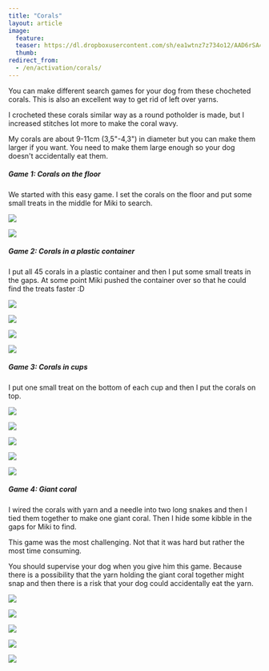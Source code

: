 ```yaml
---
title: "Corals"
layout: article
image:
  feature:
  teaser: https://dl.dropboxusercontent.com/sh/ea1wtnz7z734o12/AAD6rSA4bzRGYUz22CYL1LMma/aktivointi/korallit/DS00661-245px.jpg
  thumb:
redirect_from:
  - /en/activation/corals/
---
```


You can make different search games for your dog from these chocheted corals. This is also an excellent way to get rid of left over yarns.

I crocheted these corals similar way as a round potholder is made, but I increased stitches lot more to make the coral wavy.

My corals are about 9-11cm (3,5"-4,3") in diameter but you can make them larger if you want. You need to make them large enough so your dog doesn't accidentally eat them.

##### Game 1: Corals on the floor

We started with this easy game. I set the corals on the floor and put some small treats in the middle for Miki to search.

[![](https://dl.dropboxusercontent.com/sh/ea1wtnz7z734o12/AAAzPjsvJiRm1aUYhcjWeqT2a/aktivointi/korallit/DS00378-800px.jpg)](https://dl.dropboxusercontent.com/sh/ea1wtnz7z734o12/AAD7OLToTqmTqypXxmgtRBeZa/aktivointi/korallit/DS00378.jpg)

[![](https://dl.dropboxusercontent.com/sh/ea1wtnz7z734o12/AADZoTB9tfMbl5gueFi66jdSa/aktivointi/korallit/DS00358-800px.jpg)](https://dl.dropboxusercontent.com/sh/ea1wtnz7z734o12/AABOeBYbShsxUa7Zq_w5Ocr1a/aktivointi/korallit/DS00358.jpg)

##### Game 2: Corals in a plastic container

I put all 45 corals in a plastic container and then I put some small treats in the gaps. At some point Miki pushed the container over so that he could find the treats faster :D

[![](https://dl.dropboxusercontent.com/sh/ea1wtnz7z734o12/AAA7jNSlxTEU10Fcfihv8YQja/aktivointi/korallit/DS00394-800px.jpg)](https://dl.dropboxusercontent.com/sh/ea1wtnz7z734o12/AADfeI9A-Nx2JSRGKxd_s9nla/aktivointi/korallit/DS00394.jpg)

[![](https://dl.dropboxusercontent.com/sh/ea1wtnz7z734o12/AACSDTSMOrembCvMOFMbLlyua/aktivointi/korallit/DS00408-800px.jpg)](https://dl.dropboxusercontent.com/sh/ea1wtnz7z734o12/AABCha8PQENi-L-RdKvnPDsSa/aktivointi/korallit/DS00408.jpg)

[![](https://dl.dropboxusercontent.com/sh/ea1wtnz7z734o12/AAADADw2L9p2Akwem_WyAiYJa/aktivointi/korallit/DS00435-800px.jpg)](https://dl.dropboxusercontent.com/sh/ea1wtnz7z734o12/AADTO4xrlbJ6W8drfVyAu1M0a/aktivointi/korallit/DS00435.jpg)

[![](https://dl.dropboxusercontent.com/sh/ea1wtnz7z734o12/AADVEtRDRjkWSs6oLWMq884qa/aktivointi/korallit/DS00450-800px.jpg)](https://dl.dropboxusercontent.com/sh/ea1wtnz7z734o12/AACDIA1Q6J0pkHtFTX1uptkUa/aktivointi/korallit/DS00450.jpg)

##### Game 3: Corals in cups

I put one small treat on the bottom of each cup and then I put the corals on top.

[![](https://dl.dropboxusercontent.com/sh/ea1wtnz7z734o12/AAAi1i4CRiV-Li8Wc_TOG8-Ha/aktivointi/korallit/DS00463-800px.jpg)](https://dl.dropboxusercontent.com/sh/ea1wtnz7z734o12/AAAXSn0xN26XY0D4-dGluhrka/aktivointi/korallit/DS00463.jpg)

[![](https://dl.dropboxusercontent.com/sh/ea1wtnz7z734o12/AADPMv_uf1Cp6iCAvzxshT8ya/aktivointi/korallit/DS00498-800px.jpg)](https://dl.dropboxusercontent.com/sh/ea1wtnz7z734o12/AAACPlgAn95oTlCPIKS-3rM9a/aktivointi/korallit/DS00498.jpg)

[![](https://dl.dropboxusercontent.com/sh/ea1wtnz7z734o12/AAD35TxYl4u2nv7Y-7YcU7xfa/aktivointi/korallit/DS00475-800px.jpg)](https://dl.dropboxusercontent.com/sh/ea1wtnz7z734o12/AAB6zkv5-lGVYkrp27A0QOqqa/aktivointi/korallit/DS00475.jpg)

[![](https://dl.dropboxusercontent.com/sh/ea1wtnz7z734o12/AABqdUp34ggy8po-KcSld53Ga/aktivointi/korallit/DS00501-800px.jpg)](https://dl.dropboxusercontent.com/sh/ea1wtnz7z734o12/AADEJV_OH34LLDQ8hnQvRibca/aktivointi/korallit/DS00501.jpg)

[![](https://dl.dropboxusercontent.com/sh/ea1wtnz7z734o12/AADRq58s11HV7Gzl5zvXXa9pa/aktivointi/korallit/DS00536-800px.jpg)](https://dl.dropboxusercontent.com/sh/ea1wtnz7z734o12/AACq1o4zFGaZjjub-W63Br-ma/aktivointi/korallit/DS00536.jpg)

##### Game 4: Giant coral

I wired the corals with yarn and a needle into two long snakes and then I tied them together to make one giant coral. Then I hide some kibble in the gaps for Miki to find.

This game was the most challenging. Not that it was hard but rather the most time consuming.

You should supervise your dog when you give him this game. Because there is a possibility that the yarn holding the giant coral together might snap and then there is a risk that your dog could accidentally eat the yarn.

[![](https://dl.dropboxusercontent.com/sh/ea1wtnz7z734o12/AACQ_sAP7g_sac81wX5_98c4a/aktivointi/korallit/DS00661-800px.jpg)](https://dl.dropboxusercontent.com/sh/ea1wtnz7z734o12/AACO0G_XmNWOYGeH8Ienb1bya/aktivointi/korallit/DS00661.jpg)

[![](https://dl.dropboxusercontent.com/sh/ea1wtnz7z734o12/AADIuk-nsjVJQwNqhK5B_s2Ca/aktivointi/korallit/DS00599-800px.jpg)](https://dl.dropboxusercontent.com/sh/ea1wtnz7z734o12/AACVSbUbrqtTuNwXhcFMJ3EUa/aktivointi/korallit/DS00599.jpg)

[![](https://dl.dropboxusercontent.com/sh/ea1wtnz7z734o12/AABxQOEKz9cRVq9NPqYdNUsta/aktivointi/korallit/DS00652-800px.jpg)](https://dl.dropboxusercontent.com/sh/ea1wtnz7z734o12/AADltL1RCLunOCgyPoaPSRZMa/aktivointi/korallit/DS00652.jpg)

[![](https://dl.dropboxusercontent.com/sh/ea1wtnz7z734o12/AABv_MWj2TVOanaRTXrz4r99a/aktivointi/korallit/DS00628-800px.jpg)](https://dl.dropboxusercontent.com/sh/ea1wtnz7z734o12/AABHFIbdPYzUZP9PbYtIJ-RMa/aktivointi/korallit/DS00628.jpg)

[![](https://dl.dropboxusercontent.com/sh/ea1wtnz7z734o12/AABkwGWyec5f0p4pG5-UPcNqa/aktivointi/korallit/DS00631-800px.jpg)](https://dl.dropboxusercontent.com/sh/ea1wtnz7z734o12/AADzQXPZmL8uThuxSOicr7tTa/aktivointi/korallit/DS00631.jpg)
